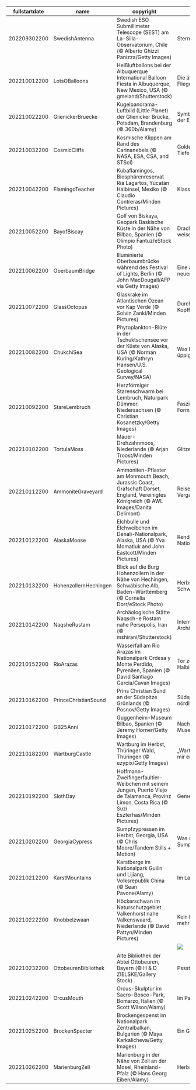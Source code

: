 |fullstartdate|name|copyright|title|image|
|--|--|--|--|--|
202209302200|SwedishAntenna|Swedish ESO Submillimeter Telescope (SEST) am La-Silla-Observatorium, Chile (© Alberto Ghizzi Panizza/Getty Images)|Sternenbeobachtungen|![](/de-DE/2022/10/202209302200SwedishAntenna.jpg)|
202210012200|LotsOBalloons|Heißluftballons bei der Albuquerque International Balloon Fiesta in Albuquerque, New Mexico, USA (© gmeland/Shutterstock)|Die älteste Form des Fliegens|![](/de-DE/2022/10/202210012200LotsOBalloons.jpg)|
202210022200|GlienickerBruecke|Kugelpanorama-Luftbild (Little Planet) der Glienicker Brücke, Potsdam, Brandenburg (© 360b/Alamy)|Symbol der Teilung und der Einheit|![](/de-DE/2022/10/202210022200GlienickerBruecke.jpg)|
202210032200|CosmicCliffs|Kosmische Klippen am Rand des Carinanebels (© NASA, ESA, CSA, and STScI)|Goldene Klippen in der Tiefe des Weltraums|![](/de-DE/2022/10/202210032200CosmicCliffs.jpg)|
202210042200|FlamingoTeacher|Kubaflamingos, Biosphärenreservat Ría Lagartos, Yucatán Halbinsel, Mexiko (© Claudio Contreras/Minden Pictures)|Klassenausflug|![](/de-DE/2022/10/202210042200FlamingoTeacher.jpg)|
202210052200|BayofBiscay|Golf von Biskaya, Geopark Baskische Küste in der Nähe von Bilbao, Spanien (© Olimpio Fantuz/eStock Photo)|Drachenschwänze weisen zum Meer|![](/de-DE/2022/10/202210052200BayofBiscay.jpg)|
202210062200|OberbaumBridge|Illuminierte Oberbaumbrücke während des Festival of Lights, Berlin (© John MacDougall/AFP via Getty Images)|Eine alte Brücke in neuem Licht|![](/de-DE/2022/10/202210062200OberbaumBridge.jpg)|
202210072200|GlassOctopus|Glaskrake im Atlantischen Ozean vor Kap Verde (© Solvin Zankl/Minden Pictures)|Durchsichtiger Kopffüßer|![](/de-DE/2022/10/202210072200GlassOctopus.jpg)|
202210082200|ChukchiSea|Phytoplankton-Blüte in der Tschuktschensee vor der Küste von Alaska, USA (© Norman Kuring/Kathryn Hansen/U.S. Geological Survey/NASA)|Was blüht hier so üppig?|![](/de-DE/2022/10/202210082200ChukchiSea.jpg)|
202210092200|StareLembruch|Herzförmiger Starenschwarm bei Lembruch, Naturpark Dümmer, Niedersachsen (© Christian Kosanetzky/Getty Images)|Faszinierender Formationsflug|![](/de-DE/2022/10/202210092200StareLembruch.jpg)|
202210102200|TortulaMoss|Mauer-Drehzahnmoos, Niederlande (© Arjan Troost/Minden Pictures)|Glitzerndes Moos|![](/de-DE/2022/10/202210102200TortulaMoss.jpg)|
202210112200|AmmoniteGraveyard|Ammoniten-Pflaster am Monmouth Beach, Jurassic Coast, Grafschaft Dorset, England, Vereinigtes Königreich (© AWL Images/Danita Delimont)|Reise in die Vergangenheit|![](/de-DE/2022/10/202210112200AmmoniteGraveyard.jpg)|
202210122200|AlaskaMoose|Elchbulle und Elchweibchen im Denali-Nationalpark, Alaska, USA (© Yva Momatiuk and John Eastcott/Minden Pictures)|Rendezvous im Nationalpark|![](/de-DE/2022/10/202210122200AlaskaMoose.jpg)|
202210132200|HohenzollernHechingen|Blick auf die Burg Hohenzollern in der Nähe von Hechingen, Schwäbische Alb, Baden-Württemberg (© Cornelia Dorr/eStock Photo)|Herbst auf der Schwäbischen Alb|![](/de-DE/2022/10/202210132200HohenzollernHechingen.jpg)|
202210142200|NaqsheRustam|Archäologische Stätte Naqsch-e Rostam nahe Persepolis, Iran (© mshirani/Shutterstock)|Internationaler Tag der Archäologie|![](/de-DE/2022/10/202210142200NaqsheRustam.jpg)|
202210152200|RioArazas|Wasserfall am Rio Arazas im Nationalpark Ordesa y Monte Perdido, Pyrenäen, Spanien (© David Santiago Garcia/Cavan Images)|Tor zur Iberischen Halbinsel|![](/de-DE/2022/10/202210152200RioArazas.jpg)|
202210162200|PrinceChristianSound|Prins Christian Sund an der Südspitze Grönlands (© Posnov/Getty Images)|Südspitze einer nördlichen Insel|![](/de-DE/2022/10/202210162200PrinceChristianSound.jpg)|
202210172200|GB25Anni|Guggenheim-Museum Bilbao, Spanien (© Jeremy Horner/Getty Images)|Nachts außerhalb des Museums|![](/de-DE/2022/10/202210172200GB25Anni.jpg)|
202210182200|WartburgCastle|Wartburg im Herbst, Thüringer Wald, Thüringen (© ezypix/Getty Images)|„Wart! Berg, du sollst mir eine Burg werden!“|![](/de-DE/2022/10/202210182200WartburgCastle.jpg)|
202210192200|SlothDay|Hoffmann-Zweifingerfaultier-Weibchen mit seinem Jungen, Puerto Viejo de Talamanca, Provinz Limon, Costa Rica (© Suzi Eszterhas/Minden Pictures)|Gemeinsam abhängen|![](/de-DE/2022/10/202210192200SlothDay.jpg)|
202210202200|GeorgiaCypress|Sumpfzypressen im Herbst, Georgia, USA (© Chris Moore/Tandem Stills + Motion)|Was sind das für Sumpfbewohner?|![](/de-DE/2022/10/202210202200GeorgiaCypress.jpg)|
202210212200|KarstMountains|Karstberge im Nationalpark Guilin und Lijiang, Volksrepublik China (© Sean Pavone/Alamy)|Im Land der Karstberge|![](/de-DE/2022/10/202210212200KarstMountains.jpg)|
202210222200|Knobbelzwaan|Höckerschwan im Naturschutzgebiet Valkenhorst nahe Valkenswaard, Niederlande (© David Pattyn/Minden Pictures)|Kein hässliches Entlein mehr|![](/de-DE/2022/10/202210222200Knobbelzwaan.jpg)|
||||![](/de-DE/2022/10/.jpg)|
202210232200|OttobeurenBibliothek|Alte Bibliothek der Abtei Ottobeuren, Bayern (© H & D ZIELSKE/Gallery Stock)|Pssst! Ruhe bitte!|![](/de-DE/2022/10/202210232200OttobeurenBibliothek.jpg)|
202210242200|OrcusMouth|Orcus-Skulptur im Sacro-Bosco-Park, Bomarzo, Italien (© Scott Wilson/Alamy)|Im Park der Ungeheuer|![](/de-DE/2022/10/202210242200OrcusMouth.jpg)|
202210252200|BrockenSpecter|Brockengespenst im Nationalpark Zentralbalkan, Bulgarien (© Maya Karkalicheva/Getty Images)|Ein Geist in den Bergen|![](/de-DE/2022/10/202210252200BrockenSpecter.jpg)|
202210262200|MarienburgZell|Marienburg in der Nähe von Zell an der Mosel, Rheinland-Pfalz (© Hans Georg Eiben/Alamy)|Herbst im Zeller Hamm|![](/de-DE/2022/10/202210262200MarienburgZell.jpg)|
